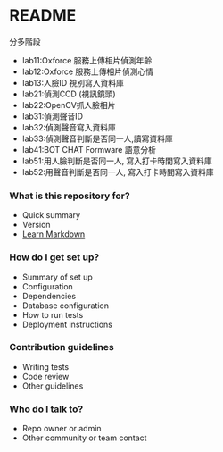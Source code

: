 # README #

分多階段
* lab11:Oxforce 服務上傳相片偵測年齡
* lab12:Oxforce 服務上傳相片偵測心情
* lab13:人臉ID 視別寫入資料庫
* lab21:偵測CCD (視訊鏡頭)
* lab22:OpenCV抓人臉相片
* lab31:偵測聲音ID
* lab32:偵測聲音寫入資料庫
* lab33:偵測聲音判斷是否同一人,讀寫資料庫
* lab41:BOT CHAT Formware 語意分析
* lab51:用人臉判斷是否同一人, 寫入打卡時間寫入資料庫
* lab52:用聲音判斷是否同一人, 寫入打卡時間寫入資料庫

### What is this repository for? ###

* Quick summary
* Version
* [Learn Markdown](https://bitbucket.org/tutorials/markdowndemo)

### How do I get set up? ###

* Summary of set up
* Configuration
* Dependencies
* Database configuration
* How to run tests
* Deployment instructions

### Contribution guidelines ###

* Writing tests
* Code review
* Other guidelines

### Who do I talk to? ###

* Repo owner or admin
* Other community or team contact